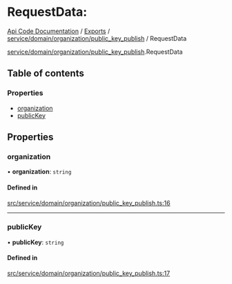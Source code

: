 # RequestData: 
 
[Api Code Documentation](../README.md) / [Exports](../modules.md) / [service/domain/organization/public\_key\_publish](../modules/service_domain_organization_public_key_publish.md) / RequestData

[service/domain/organization/public_key_publish](../modules/service_domain_organization_public_key_publish.md).RequestData

## Table of contents

### Properties

- [organization](service_domain_organization_public_key_publish.RequestData.md#organization)
- [publicKey](service_domain_organization_public_key_publish.RequestData.md#publickey)

## Properties

### organization

• **organization**: `string`

#### Defined in

[src/service/domain/organization/public_key_publish.ts:16](https://github.com/openkfw/TruBudget/blob/95e6f8a/api/src/service/domain/organization/public_key_publish.ts#L16)

___

### publicKey

• **publicKey**: `string`

#### Defined in

[src/service/domain/organization/public_key_publish.ts:17](https://github.com/openkfw/TruBudget/blob/95e6f8a/api/src/service/domain/organization/public_key_publish.ts#L17)
